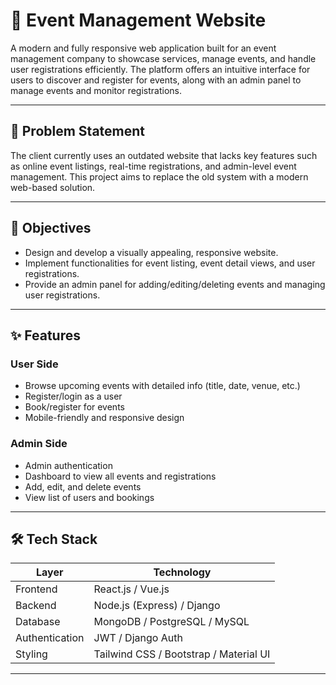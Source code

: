 # 🎉 Event Management Website

A modern and fully responsive web application built for an event management company to showcase services, manage events, and handle user registrations efficiently. The platform offers an intuitive interface for users to discover and register for events, along with an admin panel to manage events and monitor registrations.

---

## 📌 Problem Statement

The client currently uses an outdated website that lacks key features such as online event listings, real-time registrations, and admin-level event management. This project aims to replace the old system with a modern web-based solution.

---

## 🎯 Objectives

- Design and develop a visually appealing, responsive website.
- Implement functionalities for event listing, event detail views, and user registrations.
- Provide an admin panel for adding/editing/deleting events and managing user registrations.

---

## ✨ Features

### User Side
- Browse upcoming events with detailed info (title, date, venue, etc.)
- Register/login as a user
- Book/register for events
- Mobile-friendly and responsive design

### Admin Side
- Admin authentication
- Dashboard to view all events and registrations
- Add, edit, and delete events
- View list of users and bookings

---

## 🛠️ Tech Stack

| Layer          | Technology         |
|----------------|--------------------|
| Frontend       | React.js / Vue.js  |
| Backend        | Node.js (Express) / Django |
| Database       | MongoDB / PostgreSQL / MySQL |
| Authentication | JWT / Django Auth |
| Styling        | Tailwind CSS / Bootstrap / Material UI |

---



